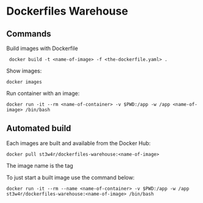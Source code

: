 # Dockerfiles Warehouse

## Commands
Build images with Dockerfile

	 docker build -t <name-of-image> -f <the-dockerfile.yaml> .

Show images:

	docker images

Run container with an image:

	docker run -it --rm <name-of-container> -v $PWD:/app -w /app <name-of-image> /bin/bash

## Automated build

Each images are built and available from the Docker Hub:

	docker pull st3w4r/dockerfiles-warehouse:<name-of-image>

The image name is the tag

To just start a built image use the command below:

	docker run -it --rm --name <name-of-container> -v $PWD:/app -w /app st3w4r/dockerfiles-warehouse:<name-of-image> /bin/bash
